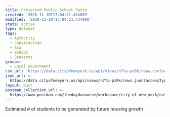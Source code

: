 ```yaml
---
title: Projected Public School Ratio
created: '2020-11-10T17:04:21.434889'
modified: '2020-11-10T17:04:21.434900'
state: active
type: dataset
tags:
  - Authority
  - Construction
  - Sca
  - School
  - Students
groups:
  - Local Government
csv_url: 'https://data.cityofnewyork.us/api/views/n7ta-pz8k/rows.csv?accessType=DOWNLOAD'
json_url: >-
  https://data.cityofnewyork.us/api/views/n7ta-pz8k/rows.json?accessType=DOWNLOAD
layout: post
postman_collection_url: >-
  https://www.postman.com/thedaydasource/workspace/city-of-new-york/collection/15909983-eea8a773-024b-4f1b-ae2d-8fee9683b740
---
```

Estimated # of students to be generated by future housing growth
